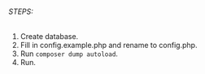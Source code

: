 
###### STEPS:
1. Create database.
2. Fill in config.example.php and rename to config.php.
3. Run `composer dump autoload`.
4. Run.
